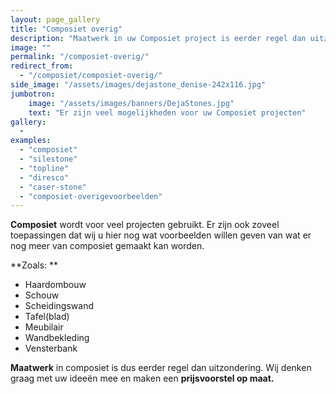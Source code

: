 ```yaml
---
layout: page_gallery
title: "Composiet overig"
description: "Maatwerk in uw Composiet project is eerder regel dan uitzondering."
image: ""
permalink: "/composiet-overig/"
redirect_from:
  - "/composiet/composiet-overig/"
side_image: "/assets/images/dejastone_denise-242x116.jpg"
jumbotron:
    image: "/assets/images/banners/DejaStones.jpg"
    text: "Er zijn veel mogelijkheden voor uw Composiet projecten"
gallery: 
  -     
examples:
  - "composiet"  
  - "silestone" 
  - "topline" 
  - "diresco" 
  - "caser-stone"
  - "composiet-overigevoorbeelden"  
---
```


**Composiet** wordt voor veel projecten gebruikt. Er zijn ook zoveel toepassingen dat wij u hier nog wat voorbeelden willen geven van wat er nog meer van composiet gemaakt kan worden.

**Zoals: **

*   Haardombouw
*   Schouw
*   Scheidingswand
*   Tafel(blad)
*   Meubilair
*   Wandbekleding
*   Vensterbank

**Maatwerk** in composiet is dus eerder regel dan uitzondering. Wij denken graag met uw ideeën mee en maken een **prijsvoorstel op maat.**
